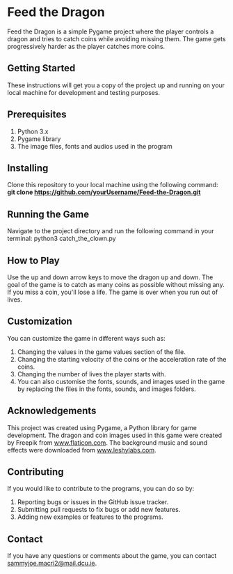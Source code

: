 # **Feed the Dragon**
Feed the Dragon is a simple Pygame project where the player controls a dragon and tries to catch coins while avoiding missing them. The game gets progressively harder as the player catches more coins.

## **Getting Started**
These instructions will get you a copy of the project up and running on your local machine for development and testing purposes.

## **Prerequisites**
1. Python 3.x
2. Pygame library
3. The image files, fonts and audios used in the program

## **Installing**
Clone this repository to your local machine using the following command:
**git clone https://github.com/yourUsername/Feed-the-Dragon.git**

## **Running the Game**
Navigate to the project directory and run the following command in your terminal:
python3 catch_the_clown.py

## **How to Play**
Use the up and down arrow keys to move the dragon up and down. The goal of the game is to catch as many coins as possible without missing any. If you miss a coin, you'll lose a life. The game is over when you run out of lives.

## **Customization**
You can customize the game in different ways such as:
1. Changing the values in the game values section of the file. 
2. Changing the starting velocity of the coins or the acceleration rate of the coins.
3. Changing the number of lives the player starts with.
4. You can also customise the fonts, sounds, and images used in the game by replacing the files in the fonts, sounds, and images folders.

## **Acknowledgements**
This project was created using Pygame, a Python library for game development. The dragon and coin images used in this game were created by Freepik from www.flaticon.com. The background music and sound effects were downloaded from www.leshylabs.com.

## **Contributing**
If you would like to contribute to the programs, you can do so by:
1. Reporting bugs or issues in the GitHub issue tracker.
2. Submitting pull requests to fix bugs or add new features.
2. Adding new examples or features to the programs.

## **Contact**
If you have any questions or comments about the game, you can contact sammyjoe.macri2@mail.dcu.ie.

